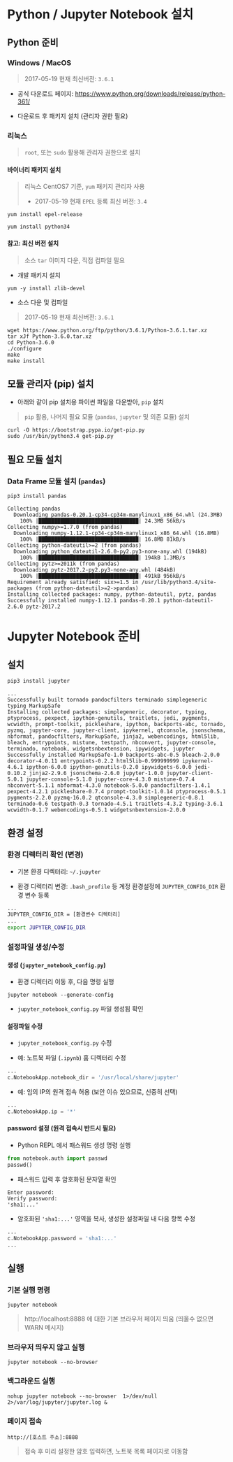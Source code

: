 # Python / Jupyter Notebook 설치

## Python 준비

### Windows / MacOS

> 2017-05-19 현재 최신버전: `3.6.1`

- 공식 다운로드 페이지: https://www.python.org/downloads/release/python-361/

- 다운로드 후 패키지 설치 (관리자 권한 필요)


### 리눅스

> `root`, 또는 `sudo` 활용해 관리자 권한으로 설치

#### 바이너리 패키지 설치

> 리눅스 CentOS7 기준, `yum` 패키지 관리자 사용
> - 2017-05-19 현재 `EPEL` 등록 최신 버전: `3.4`

```
yum install epel-release
```

```
yum install python34
```

#### 참고: 최신 버전 설치 

> 소스 `tar` 이미지 다운, 직접 컴파일 필요

- 개발 패키지 설치

```
yum -y install zlib-devel
```

- 소스 다운 및 컴파일

> 2017-05-19 현재 최신버전: `3.6.1`

```
wget https://www.python.org/ftp/python/3.6.1/Python-3.6.1.tar.xz
tar xJf Python-3.6.0.tar.xz
cd Python-3.6.0
./configure
make
make install
```

## 모듈 관리자 (pip) 설치

- 아래와 같이 pip 설치용 파이썬 파일을 다운받아, `pip` 설치

> `pip` 활용, 나머지 필요 모듈 (`pandas`, `jupyter` 및 의존 모듈) 설치

```
curl -O https://bootstrap.pypa.io/get-pip.py
sudo /usr/bin/python3.4 get-pip.py
```

## 필요 모듈 설치

### Data Frame 모듈 설치 (`pandas`)

``` bash
pip3 install pandas
```

```
Collecting pandas
  Downloading pandas-0.20.1-cp34-cp34m-manylinux1_x86_64.whl (24.3MB)
    100% |████████████████████████████████| 24.3MB 56kB/s
Collecting numpy>=1.7.0 (from pandas)
  Downloading numpy-1.12.1-cp34-cp34m-manylinux1_x86_64.whl (16.8MB)
    100% |████████████████████████████████| 16.8MB 81kB/s
Collecting python-dateutil>=2 (from pandas)
  Downloading python_dateutil-2.6.0-py2.py3-none-any.whl (194kB)
    100% |████████████████████████████████| 194kB 1.3MB/s
Collecting pytz>=2011k (from pandas)
  Downloading pytz-2017.2-py2.py3-none-any.whl (484kB)
    100% |████████████████████████████████| 491kB 956kB/s
Requirement already satisfied: six>=1.5 in /usr/lib/python3.4/site-packages (from python-dateutil>=2->pandas)
Installing collected packages: numpy, python-dateutil, pytz, pandas
Successfully installed numpy-1.12.1 pandas-0.20.1 python-dateutil-2.6.0 pytz-2017.2
```

# Jupyter Notebook 준비

## 설치

``` bash
pip3 install jupyter
```

```
...
Successfully built tornado pandocfilters terminado simplegeneric typing MarkupSafe
Installing collected packages: simplegeneric, decorator, typing, ptyprocess, pexpect, ipython-genutils, traitlets, jedi, pygments, wcwidth, prompt-toolkit, pickleshare, ipython, backports-abc, tornado, pyzmq, jupyter-core, jupyter-client, ipykernel, qtconsole, jsonschema, nbformat, pandocfilters, MarkupSafe, jinja2, webencodings, html5lib, bleach, entrypoints, mistune, testpath, nbconvert, jupyter-console, terminado, notebook, widgetsnbextension, ipywidgets, jupyter
Successfully installed MarkupSafe-1.0 backports-abc-0.5 bleach-2.0.0 decorator-4.0.11 entrypoints-0.2.2 html5lib-0.999999999 ipykernel-4.6.1 ipython-6.0.0 ipython-genutils-0.2.0 ipywidgets-6.0.0 jedi-0.10.2 jinja2-2.9.6 jsonschema-2.6.0 jupyter-1.0.0 jupyter-client-5.0.1 jupyter-console-5.1.0 jupyter-core-4.3.0 mistune-0.7.4 nbconvert-5.1.1 nbformat-4.3.0 notebook-5.0.0 pandocfilters-1.4.1 pexpect-4.2.1 pickleshare-0.7.4 prompt-toolkit-1.0.14 ptyprocess-0.5.1 pygments-2.2.0 pyzmq-16.0.2 qtconsole-4.3.0 simplegeneric-0.8.1 terminado-0.6 testpath-0.3 tornado-4.5.1 traitlets-4.3.2 typing-3.6.1 wcwidth-0.1.7 webencodings-0.5.1 widgetsnbextension-2.0.0

```


## 환경 설정

### 환경 디렉터리 확인 (변경)

- 기본 환경 디렉터리: `~/.jupyter`

- 환경 디렉터리 변경: `.bash_profile` 등 계정 환경설정에 `JUPYTER_CONFIG_DIR` 환경 변수 등록

``` bash
...
JUPYTER_CONFIG_DIR = [환경변수 디렉터리]
...
export JUPYTER_CONFIG_DIR
```

### 설정파일 생성/수정


#### 생성 (`jupyter_notebook_config.py`)

- 환경 디렉터리 이동 후, 다음 명령 실행 

```
jupyter notebook --generate-config
```

- `jupyter_notebook_config.py` 파일 생성됨 확인

#### 설정파일 수정 

- `jupyter_notebook_config.py` 수정

- 예: 노트북 파일 (`.ipynb`) 홈 디렉터리 수정

``` python
...
c.NotebookApp.notebook_dir = '/usr/local/share/jupyter'
```

- 예: 임의 IP의 원격 접속 허용 (보안 이슈 있으므로, 신중히 선택)

``` python
...
c.NotebookApp.ip = '*'
```

#### password 설정 (원격 접속시 반드시 필요)

- Python REPL 에서 패스워드 생성 명령 실행

``` python
from notebook.auth import passwd
passwd()
```
- 패스워드 입력 후 암호화된 문자열 확인

```
Enter password:
Verify password:
'sha1:...'
```

- 암호화된 `'sha1:...'` 영역을 복사, 생성한 설정파일 내 다음 항목 수정

``` python
...
c.NotebookApp.password = 'sha1:...'
...
```

## 실행

### 기본 실행 명령

```
jupyter notebook
```

> http://localhost:8888 에 대한 기본 브라우저 페이지 띄움 (띄울수 없으면 WARN 메시지)

### 브라우저 띄우지 않고 실행

```
jupyter notebook --no-browser
```

### 백그라운드 실행 

```
nohup jupyter notebook --no-browser  1>/dev/null 2>/var/log/jupyter/jupyter.log &
```

### 페이지 접속

`http://[호스트 주소]:8888`

> 접속 후 미리 설정한 암호 입력하면, 노트북 목록 페이지로 이동함